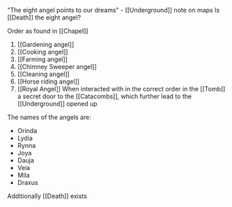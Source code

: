 "The eight angel points to our dreams" - [[Underground]] note on maps
Is [[Death]] the eight angel?

Order as found in [[Chapel]]
1. [[Gardening angel]]
2. [[Cooking angel]]
3. [[Farming angel]]
4. [[Chimney Sweeper angel]]
5. [[Cleaning angel]]
6. [[Horse riding angel]]
7. [[Royal Angel]]
When interacted with in the correct order in the [[Tomb]] a secret door to the [[Catacombs]], which further lead to the [[Underground]] opened up

The names of the angels are:
- Orinda
- Lydia
- Rynna
- Joya
- Dauja
- Veia
- Mila
- Draxus

Additionally [[Death]] exists